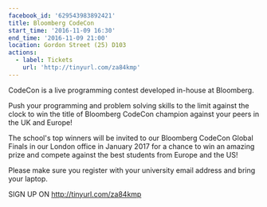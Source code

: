 ```yaml
---
facebook_id: '629543983892421'
title: Bloomberg CodeCon
start_time: '2016-11-09 16:30'
end_time: '2016-11-09 21:00'
location: Gordon Street (25) D103
actions:
  - label: Tickets
    url: 'http://tinyurl.com/za84kmp'
---
```


CodeCon is a live programming contest developed in-house at Bloomberg.  

Push your programming and problem solving skills to the limit against the clock to win the title of Bloomberg CodeCon champion against your peers in the UK and Europe!  

The school's top winners will be invited to our Bloomberg CodeCon Global Finals in our London office in January 2017 for a chance to win an amazing prize and compete against the best students from Europe and the US!  

Please make sure you register with your university email address and bring your laptop.  

SIGN UP ON http://tinyurl.com/za84kmp
